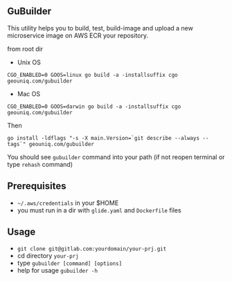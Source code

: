 ## GuBuilder
This utility helps you to build, test, build-image and upload a new microservice
image on AWS ECR your repository.

from root dir
- Unix OS
```
CGO_ENABLED=0 GOOS=linux go build -a -installsuffix cgo geouniq.com/gubuilder
```

- Mac OS
```
CGO_ENABLED=0 GOOS=darwin go build -a -installsuffix cgo geouniq.com/gubuilder
```

Then
```
go install -ldflags "-s -X main.Version=`git describe --always --tags`" geouniq.com/gubuilder
```

You should see `gubuilder` command into your path (if not reopen terminal or type `rehash` command)

## Prerequisites
 - `~/.aws/credentials` in your $HOME
 - you must run in a dir with  `glide.yaml` and `Dockerfile` files

## Usage
 - `git clone git@gitlab.com:yourdomain/your-prj.git`
 - cd directory `your-prj`
 - type `gubuilder [command] [options]` 
 - help for usage `gubuilder -h` 


